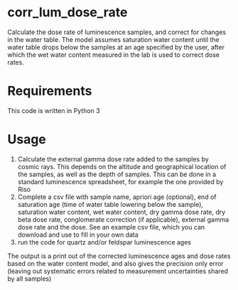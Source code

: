 # corr_lum_dose_rate
Calculate the dose rate of luminescence samples, and correct for changes in the water table. 
The model assumes saturation water content until the water table drops below the samples at an age specified by the user,
after which the wet water content measured in the lab is used to correct dose rates.

# Requirements
This code is written in Python 3

# Usage
1. Calculate the external gamma dose rate added to the samples by cosmic rays. This depends on the altitude and geographical 
location of the samples, as well as the depth of samples. This can be done in a standard luminescence spreadsheet, for example
the one provided by Riso
2. Complete a csv file with sample name, apriori age (optional), end of saturation age (time of water table lowering below the sample),
saturation water content, wet water content, dry gamma dose rate, dry beta dose rate, conglomerate correction (if applicable), 
external gamma dose rate and the dose. See an example csv file, which you can download and use to fill in your own data
3. run the code for quartz and/or feldspar luminescence ages

The output is a print out of the corrected luminescence ages and dose rates based on the water content model, and also gives the
precision only error (leaving out systematic errors related to measurement uncertainties shared by all samples)
